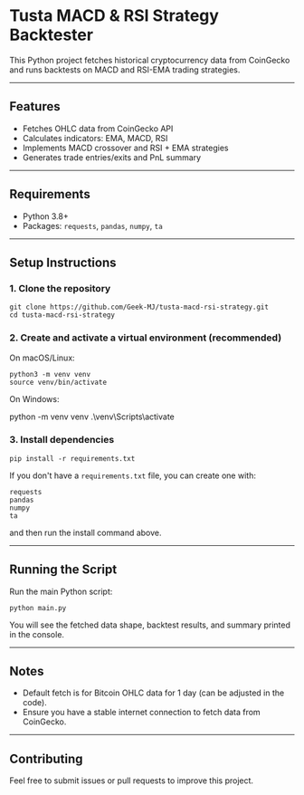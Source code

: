 # Tusta MACD & RSI Strategy Backtester

This Python project fetches historical cryptocurrency data from CoinGecko and runs backtests on MACD and RSI-EMA trading strategies.

---

## Features

- Fetches OHLC data from CoinGecko API  
- Calculates indicators: EMA, MACD, RSI  
- Implements MACD crossover and RSI + EMA strategies  
- Generates trade entries/exits and PnL summary  

---

## Requirements

- Python 3.8+  
- Packages: `requests`, `pandas`, `numpy`, `ta`

---

## Setup Instructions

### 1. Clone the repository

```
git clone https://github.com/Geek-MJ/tusta-macd-rsi-strategy.git
cd tusta-macd-rsi-strategy
````

### 2. Create and activate a virtual environment (recommended)

On macOS/Linux:

```
python3 -m venv venv
source venv/bin/activate
```

On Windows:

python -m venv venv
.\venv\Scripts\activate


### 3. Install dependencies

```
pip install -r requirements.txt
```

If you don't have a `requirements.txt` file, you can create one with:

```
requests
pandas
numpy
ta
```

and then run the install command above.

---

## Running the Script

Run the main Python script:

```
python main.py
```

You will see the fetched data shape, backtest results, and summary printed in the console.

---

## Notes

* Default fetch is for Bitcoin OHLC data for 1 day (can be adjusted in the code).
* Ensure you have a stable internet connection to fetch data from CoinGecko.

---

## Contributing

Feel free to submit issues or pull requests to improve this project.
